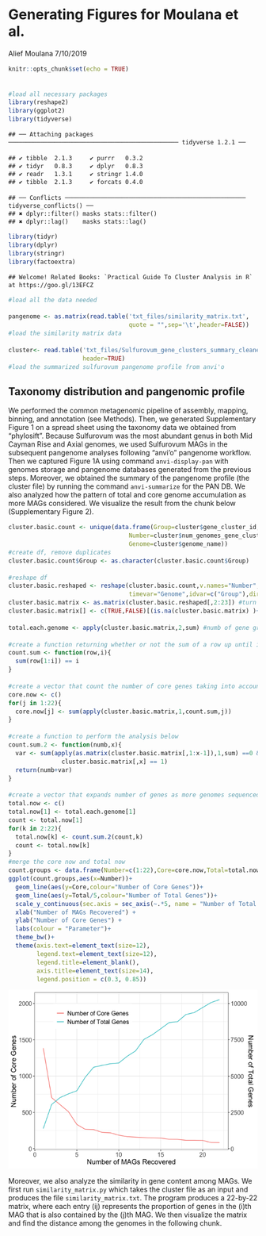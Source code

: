 Generating Figures for Moulana et al.
================
Alief Moulana
7/10/2019

``` r
knitr::opts_chunk$set(echo = TRUE)


#load all necessary packages
library(reshape2)
library(ggplot2)
library(tidyverse)
```

    ## ── Attaching packages ──────────────────────────────────────────────── tidyverse 1.2.1 ──

    ## ✔ tibble  2.1.3     ✔ purrr   0.3.2
    ## ✔ tidyr   0.8.3     ✔ dplyr   0.8.3
    ## ✔ readr   1.3.1     ✔ stringr 1.4.0
    ## ✔ tibble  2.1.3     ✔ forcats 0.4.0

    ## ── Conflicts ─────────────────────────────────────────────────── tidyverse_conflicts() ──
    ## ✖ dplyr::filter() masks stats::filter()
    ## ✖ dplyr::lag()    masks stats::lag()

``` r
library(tidyr)
library(dplyr)
library(stringr)
library(factoextra)
```

    ## Welcome! Related Books: `Practical Guide To Cluster Analysis in R` at https://goo.gl/13EFCZ

``` r
#load all the data needed

pangenome <- as.matrix(read.table('txt_files/similarity_matrix.txt', 
                                  quote = "",sep='\t',header=FALSE)) 
#load the similarity matrix data

cluster<- read.table('txt_files/Sulfurovum_gene_clusters_summary_cleaned.txt',sep='\t',quote="",
                     header=TRUE) 
#load the summarized sulfurovum pangenome profile from anvi'o
```

## Taxonomy distribution and pangenomic profile

We performed the common metagenomic pipeline of assembly, mapping,
binning, and annotation (see Methods). Then, we generated Supplementary
Figure 1 on a spread sheet using the taxonomy data we obtained from
“phylosift”. Because Sulfurovum was the most abundant genus in both
Mid Cayman Rise and Axial genomes, we used Sulfurovum MAGs in the
subsequent pangenome analyses following “anvi’o” pangenome workflow.
Then we captured Figure 1A using command `anvi-display-pan` with genomes
storage and pangenome databases generated from the previous steps.
Moreover, we obtained the summary of the pangenome profile (the cluster
file) by running the command `anvi-summarize` for the PAN DB. We also
analyzed how the pattern of total and core genome accumulation as more
MAGs considered. We visualize the result from the chunk below
(Supplementary Figure 2).

``` r
cluster.basic.count <- unique(data.frame(Group=cluster$gene_cluster_id,
                                  Number=cluster$num_genomes_gene_cluster_has_hits,
                                  Genome=cluster$genome_name)) 
#create df, remove duplicates
cluster.basic.count$Group <- as.character(cluster.basic.count$Group)

#reshape df
cluster.basic.reshaped <- reshape(cluster.basic.count,v.names="Number",
                                  timevar="Genome",idvar=c("Group"),direction="wide")
cluster.basic.matrix <- as.matrix(cluster.basic.reshaped[,2:23]) #turn into matrix
cluster.basic.matrix[] <- c(TRUE,FALSE)[(is.na(cluster.basic.matrix) )+ 1] #binary

total.each.genome <- apply(cluster.basic.matrix,2,sum) #numb of gene groups per genome

#create a function returning whether or not the sum of a row up until i equals i
count.sum <- function(row,i){
  sum(row[1:i]) == i
}

#create a vector that count the number of core genes taking into account i genomes
core.now <- c()
for(j in 1:22){
  core.now[j] <- sum(apply(cluster.basic.matrix,1,count.sum,j))
}

#create a function to perform the analysis below
count.sum.2 <- function(numb,x){
  var <- sum(apply(as.matrix(cluster.basic.matrix[,1:x-1]),1,sum) ==0 & 
               cluster.basic.matrix[,x] == 1)
  return(numb+var)
}

#create a vector that expands number of genes as more genomes sequenced
total.now <- c()
total.now[1] <- total.each.genome[1]
count <- total.now[1]
for(k in 2:22){
  total.now[k] <- count.sum.2(count,k)
  count <- total.now[k]
}
#merge the core now and total now
count.groups <- data.frame(Number=c(1:22),Core=core.now,Total=total.now)
ggplot(count.groups,aes(x=Number))+
  geom_line(aes(y=Core,colour="Number of Core Genes"))+
  geom_line(aes(y=Total/5,colour="Number of Total Genes"))+
  scale_y_continuous(sec.axis = sec_axis(~.*5, name = "Number of Total Genes"))+
  xlab("Number of MAGs Recovered") +
  ylab("Number of Core Genes") +
  labs(colour = "Parameter")+
  theme_bw()+
  theme(axis.text=element_text(size=12),
        legend.text=element_text(size=12),
        legend.title=element_blank(),
        axis.title=element_text(size=14),
        legend.position = c(0.3, 0.85))
```

![](pangenome-selection_files/figure-gfm/pangenome.count-1.png)<!-- -->

Moreover, we also analyze the similarity in gene content among MAGs. We
first run `similarity_matrix.py` which takes the cluster file as an
input and produces the file `similarity_matrix.txt`. The program
produces a 22-by-22 matrix, where each entry \(ij\) represents the
proportion of genes in the \(i\)th MAG that is also contained by the
\(j\)th MAG. We then visualize the matrix and find the distance among
the genomes in the following chunk.
